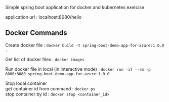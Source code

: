 Simple spring boot application for docker and kubernetes exercise 

application url : localhost:8080/hello

Docker Commands
-------------------
Create docker file : `docker build -t spring-boot-demo-app-for-azure:1.0.0 .`

Get list of docker files : `docker images`

Run docker file in local (in interactive mode) : `docker run -it --rm -p 8080:8080 spring-boot-demo-app-for-azure:1.0.0`

Stop local container \
get container id from command : `docker ps` \
stop container by id : `docker stop <container_id>`